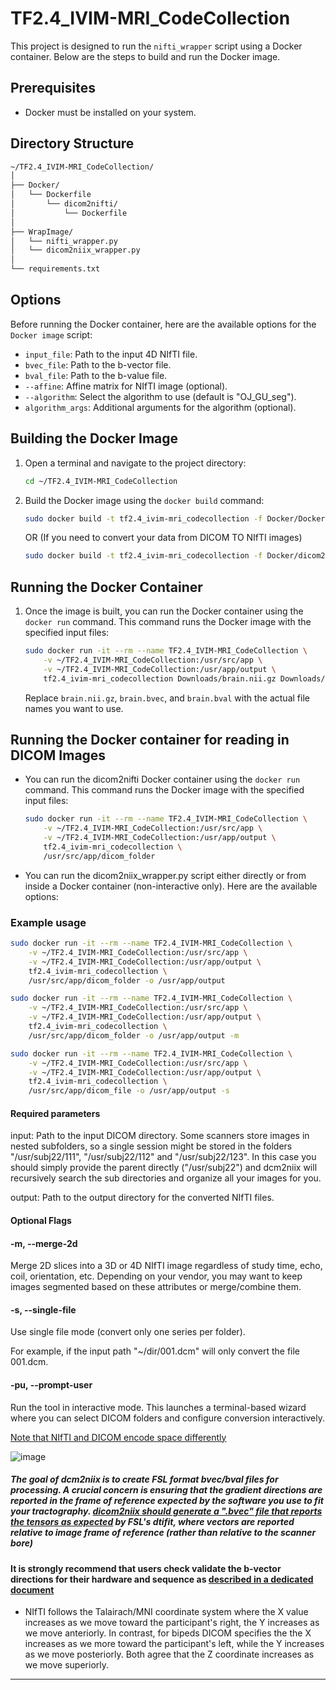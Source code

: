 # TF2.4_IVIM-MRI_CodeCollection

This project is designed to run the `nifti_wrapper` script using a Docker container. Below are the steps to build and run the Docker image.

## Prerequisites

- Docker must be installed on your system.

## Directory Structure

``` sh
~/TF2.4_IVIM-MRI_CodeCollection/
│
├── Docker/
│   └── Dockerfile
│       └── dicom2nifti/
│           └── Dockerfile
│
├── WrapImage/
│   └── nifti_wrapper.py
│   └── dicom2niix_wrapper.py
│
└── requirements.txt
```

## Options

Before running the Docker container, here are the available options for the `Docker image` script:

- `input_file`: Path to the input 4D NIfTI file.
- `bvec_file`: Path to the b-vector file.
- `bval_file`: Path to the b-value file.
- `--affine`: Affine matrix for NIfTI image (optional).
- `--algorithm`: Select the algorithm to use (default is "OJ_GU_seg").
- `algorithm_args`: Additional arguments for the algorithm (optional).

## Building the Docker Image

1. Open a terminal and navigate to the project directory:

    ```sh
    cd ~/TF2.4_IVIM-MRI_CodeCollection
    ```

2. Build the Docker image using the `docker build` command:

    ```sh
    sudo docker build -t tf2.4_ivim-mri_codecollection -f Docker/Dockerfile .
    ```

    OR (If you need to convert your data from DICOM TO NIfTI images)

    ```sh
    sudo docker build -t tf2.4_ivim-mri_codecollection -f Docker/dicom2nifti/Dockerfile .
    ```

## Running the Docker Container

1. Once the image is built, you can run the Docker container using the `docker run` command. This command runs the Docker image with the specified input files:

    ```sh
    sudo docker run -it --rm --name TF2.4_IVIM-MRI_CodeCollection \
        -v ~/TF2.4_IVIM-MRI_CodeCollection:/usr/src/app \
        -v ~/TF2.4_IVIM-MRI_CodeCollection:/usr/app/output \ 
        tf2.4_ivim-mri_codecollection Downloads/brain.nii.gz Downloads/brain.bvec Downloads/brain.bval \
    ```

    Replace `brain.nii.gz`, `brain.bvec`, and `brain.bval` with the actual file names you want to use.

## Running the Docker container for reading in DICOM Images

- You can run the dicom2nifti Docker container using the `docker run` command. This command runs the Docker image with the specified input files:

    ```sh
    sudo docker run -it --rm --name TF2.4_IVIM-MRI_CodeCollection \
        -v ~/TF2.4_IVIM-MRI_CodeCollection:/usr/src/app \
        -v ~/TF2.4_IVIM-MRI_CodeCollection:/usr/app/output \
        tf2.4_ivim-mri_codecollection \
        /usr/src/app/dicom_folder
    ```

- You can run the dicom2niix_wrapper.py script either directly or from inside a Docker container (non-interactive only). Here are the available options:

### Example usage

```sh
sudo docker run -it --rm --name TF2.4_IVIM-MRI_CodeCollection \
    -v ~/TF2.4_IVIM-MRI_CodeCollection:/usr/src/app \
    -v ~/TF2.4_IVIM-MRI_CodeCollection:/usr/app/output \
    tf2.4_ivim-mri_codecollection \
    /usr/src/app/dicom_folder -o /usr/app/output
```

```sh
sudo docker run -it --rm --name TF2.4_IVIM-MRI_CodeCollection \
    -v ~/TF2.4_IVIM-MRI_CodeCollection:/usr/src/app \
    -v ~/TF2.4_IVIM-MRI_CodeCollection:/usr/app/output \
    tf2.4_ivim-mri_codecollection \
    /usr/src/app/dicom_folder -o /usr/app/output -m
```

```sh
sudo docker run -it --rm --name TF2.4_IVIM-MRI_CodeCollection \
    -v ~/TF2.4_IVIM-MRI_CodeCollection:/usr/src/app \
    -v ~/TF2.4_IVIM-MRI_CodeCollection:/usr/app/output \
    tf2.4_ivim-mri_codecollection \
    /usr/src/app/dicom_file -o /usr/app/output -s
```

#### Required parameters

input: Path to the input DICOM directory. Some scanners store images in nested subfolders, so a single session might be stored in the folders "/usr/subj22/111", "/usr/subj22/112" and "/usr/subj22/123". In this case you should simply provide the parent directly ("/usr/subj22") and dcm2niix will recursively search the sub directories and organize all your images for you.

output: Path to the output directory for the converted NIfTI files.

#### Optional Flags

#### -m, --merge-2d

Merge 2D slices into a 3D or 4D NIfTI image regardless of study time, echo, coil, orientation, etc.
Depending on your vendor, you may want to keep images segmented based on these attributes or merge/combine them.

#### -s, --single-file

Use single file mode (convert only one series per folder).

For example, if the input path "~/dir/001.dcm" will only convert the file 001.dcm.

#### -pu, --prompt-user

Run the tool in interactive mode. This launches a terminal-based wizard where you can select DICOM folders and configure conversion interactively.

[Note that NIfTI and DICOM encode space differently](https://www.nitrc.org/plugins/mwiki/index.php/dcm2nii:MainPage#Spatial_Coordinates)

![image](https://www.nitrc.org/plugins/mwiki/images/thumb/8/8e/Dcm2nii%3AMni_v_dicom.jpg/300px-Dcm2nii%3AMni_v_dicom.jpg)

##### The goal of dcm2niix is to create FSL format bvec/bval files for processing. A crucial concern is ensuring that the gradient directions are reported in the frame of reference expected by the software you use to fit your tractography. [dicom2niix should generate a ".bvec" file that reports the tensors as expected](https://www.nitrc.org/plugins/mwiki/index.php/dcm2nii:MainPage#Diffusion_Tensor_Imaging) by FSL's dtifit, where vectors are reported relative to image frame of reference (rather than relative to the scanner bore)

#### It is strongly recommend that users check validate the b-vector directions for their hardware and sequence as [described in a dedicated document](https://www.nitrc.org/docman/?group_id=880)

- NIfTI follows the Talairach/MNI coordinate system where the X value increases as we move toward the participant's right, the Y increases as we move anteriorly. In contrast, for bipeds DICOM specifies the the X increases as we more toward the participant's left, while the Y increases as we move posteriorly. Both agree that the Z coordinate increases as we move superiorly.

---
